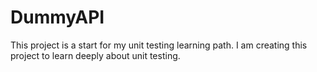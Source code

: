 # DummyAPI
This project is a start for my unit testing learning path. I am creating this project to learn deeply about unit testing.
